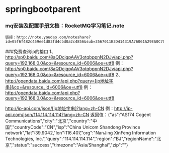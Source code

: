# springbootparent
### mq安装及配置手册文档：RocketMQ学习笔记.note
    链接：http://note.youdao.com/noteshare?id=05f6f482c459ee1d83fd4cbd0a2c4856&sub=3567011B3D414319A76061A29EA0C704
###免费查询ip的接口
1、http://sp0.baidu.com/8aQDcjqpAAV3otqbppnN2DJv/api.php?query=192.168.0.0&co=&resource_id=6006&oe=utf8
例：http://sp0.baidu.com/8aQDcjqpAAV3otqbppnN2DJv/api.php?query=192.168.0.0&co=&resource_id=6006&oe=utf8
2、http://opendata.baidu.com/api.php?query=[ip地址字串]&co=&resource_id=6006&oe=utf8
例：http://opendata.baidu.com/api.php?query=192.168.0.0&co=&resource_id=6006&oe=utf8

http://ip-api.com/json/[ip地址字串]?lang=zh-CN
例：http://ip-api.com/json/114.114.114.114?lang=zh-CN
返回值：{"as":"AS174 Cogent Communications","city":"北京","country":"中国","countryCode":"CN","isp":"China Unicom Shandong Province network","lat":39.9042,"lon":116.407,"org":"NanJing XinFeng Information Technologies, Inc.","query":"114.114.114.114","region":"BJ","regionName":"北京","status":"success","timezone":"Asia/Shanghai","zip":""}
